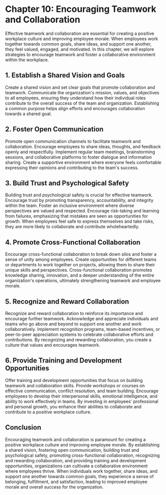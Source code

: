 Chapter 10: Encouraging Teamwork and Collaboration
==================================================

Effective teamwork and collaboration are essential for creating a positive workplace culture and improving employee morale. When employees work together towards common goals, share ideas, and support one another, they feel valued, engaged, and motivated. In this chapter, we will explore strategies to encourage teamwork and foster a collaborative environment within the workplace.

**1. Establish a Shared Vision and Goals**
------------------------------------------

Create a shared vision and set clear goals that promote collaboration and teamwork. Communicate the organization's mission, values, and objectives to all employees, ensuring they understand how their individual roles contribute to the overall success of the team and organization. Establishing a common purpose helps align efforts and encourages collaboration towards a shared goal.

**2. Foster Open Communication**
--------------------------------

Promote open communication channels to facilitate teamwork and collaboration. Encourage employees to share ideas, thoughts, and feedback openly and respectfully. Implement regular team meetings, brainstorming sessions, and collaborative platforms to foster dialogue and information sharing. Create a supportive environment where everyone feels comfortable expressing their opinions and contributing to the team's success.

**3. Build Trust and Psychological Safety**
-------------------------------------------

Building trust and psychological safety is crucial for effective teamwork. Encourage trust by promoting transparency, accountability, and integrity within the team. Foster an inclusive environment where diverse perspectives are valued and respected. Encourage risk-taking and learning from failures, emphasizing that mistakes are seen as opportunities for growth. When employees feel safe to express themselves and take risks, they are more likely to collaborate and contribute wholeheartedly.

**4. Promote Cross-Functional Collaboration**
---------------------------------------------

Encourage cross-functional collaboration to break down silos and foster a sense of unity among employees. Create opportunities for different teams or departments to work together on projects, allowing them to share their unique skills and perspectives. Cross-functional collaboration promotes knowledge sharing, innovation, and a deeper understanding of the entire organization's operations, ultimately strengthening teamwork and employee morale.

**5. Recognize and Reward Collaboration**
-----------------------------------------

Recognize and reward collaboration to reinforce its importance and encourage further teamwork. Acknowledge and appreciate individuals and teams who go above and beyond to support one another and work collaboratively. Implement recognition programs, team-based incentives, or peer-to-peer appreciation systems to celebrate collaborative efforts and contributions. By recognizing and rewarding collaboration, you create a culture that values and encourages teamwork.

**6. Provide Training and Development Opportunities**
-----------------------------------------------------

Offer training and development opportunities that focus on building teamwork and collaboration skills. Provide workshops or courses on effective communication, conflict resolution, and team building. Encourage employees to develop their interpersonal skills, emotional intelligence, and ability to work effectively in teams. By investing in employees' professional and personal growth, you enhance their abilities to collaborate and contribute to a positive workplace culture.

**Conclusion**
--------------

Encouraging teamwork and collaboration is paramount for creating a positive workplace culture and improving employee morale. By establishing a shared vision, fostering open communication, building trust and psychological safety, promoting cross-functional collaboration, recognizing and rewarding collaboration, and providing training and development opportunities, organizations can cultivate a collaborative environment where employees thrive. When individuals work together, share ideas, and support one another towards common goals, they experience a sense of belonging, fulfillment, and satisfaction, leading to improved employee morale and overall success for the organization.
